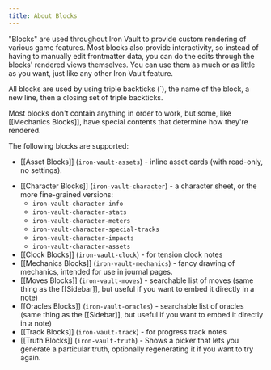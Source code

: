 ```yaml
---
title: About Blocks
---
```

"Blocks" are used throughout Iron Vault to provide custom rendering of various game features. Most blocks also provide interactivity, so instead of having to manually edit frontmatter data, you can do the edits through the blocks' rendered views themselves.
You can use them as much or as little as you want, just like any other Iron Vault feature.

All blocks are used by using triple backticks (\`), the name of the block, a new line, then a closing set of triple backticks.

Most blocks don't contain anything in order to work, but some, like [[Mechanics Blocks]], have special contents that determine how they're rendered.

The following blocks are supported:

* [[Asset Blocks]] (`iron-vault-assets`) - inline asset cards (with read-only, no settings).
- [[Character Blocks]] (`iron-vault-character`) - a character sheet, or the more fine-grained versions:
  - `iron-vault-character-info`
  - `iron-vault-character-stats`
  - `iron-vault-character-meters`
  - `iron-vault-character-special-tracks`
  - `iron-vault-character-impacts`
  - `iron-vault-character-assets`
- [[Clock Blocks]] (`iron-vault-clock`) - for tension clock notes
- [[Mechanics Blocks]] (`iron-vault-mechanics`) - fancy drawing of mechanics, intended for use in journal pages.
- [[Moves Blocks]] (`iron-vault-moves`) - searchable list of moves (same thing as the [[Sidebar]], but useful if you want to embed it directly in a note)
- [[Oracles Blocks]] (`iron-vault-oracles`) - searchable list of oracles (same thing as the [[Sidebar]], but useful if you want to embed it directly in a note)
- [[Track Blocks]] (`iron-vault-track`) - for progress track notes
- [[Truth Blocks]] (`iron-vault-truth`) - Shows a picker that lets you generate a particular truth, optionally regenerating it if you want to try again.
